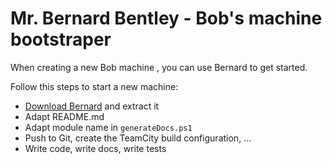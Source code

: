 # Mr. Bernard Bentley - Bob's machine bootstraper

When creating a new Bob machine , you can use Bernard to get started.

Follow this steps to start a new machine:

- [Download Bernard](https://git.unic.com/plugins/servlet/archive/projects/SCMBOB/repos/bob-bernard) and extract it
- Adapt README.md
- Adapt module name in `generateDocs.ps1`
- Push to Git, create the TeamCity build configuration, ...
- Write code, write docs, write tests
